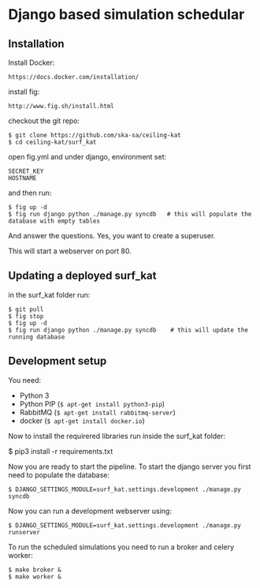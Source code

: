 Django based simulation schedular
=================================

Installation
------------

Install Docker:

    https://docs.docker.com/installation/

install fig:

    http://www.fig.sh/install.html

checkout the git repo:

    $ git clone https://github.com/ska-sa/ceiling-kat
    $ cd ceiling-kat/surf_kat

open fig.yml and under django, environment set:

    SECRET_KEY
    HOSTNAME

and then run:

    $ fig up -d
    $ fig run django python ./manage.py syncdb   # this will populate the database with empty tables

And answer the questions. Yes, you want to create a superuser.

This will start a webserver on port 80.


Updating a deployed surf_kat
----------------------------

in the surf_kat folder run:

    $ git pull
    $ fig stop
    $ fig up -d
    $ fig run django python ./manage.py syncdb    # this will update the running database


Development setup
-----------------

You need:

   * Python 3
   * Python PIP (`$ apt-get install python3-pip`)
   * RabbitMQ (`$ apt-get install rabbitmq-server`)
   * docker (`$ apt-get install docker.io`)

Now to install the requirered libraries run inside the surf_kat folder:

   $ pip3 install -r requirements.txt
   
Now you are ready to start the pipeline. To start the django server you first need to populate the database:

    $ DJANGO_SETTINGS_MODULE=surf_kat.settings.development ./manage.py syncdb
   
Now you can run a development webserver using:

    $ DJANGO_SETTINGS_MODULE=surf_kat.settings.development ./manage.py runserver
   
To run the scheduled simulations you need to run a broker and celery worker:

    $ make broker &
    $ make worker &
   
